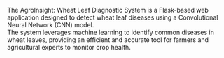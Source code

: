 

The AgroInsight: Wheat Leaf Diagnostic System is a Flask-based web application designed to detect wheat leaf diseases using a Convolutional Neural Network (CNN) model.<br/> The system leverages machine learning to identify common diseases in wheat leaves, providing an efficient and accurate tool for farmers and agricultural experts to monitor crop health.<br/>
